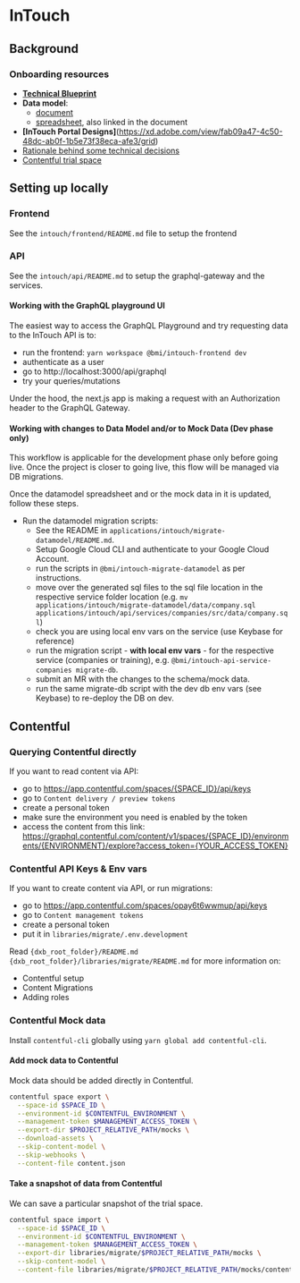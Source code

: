 # InTouch

## Background

### Onboarding resources

- **[Technical Blueprint](https://bmigroup.atlassian.net/wiki/spaces/IRP/pages/1858797800/Technical%2BBlueprint)**
- **Data model**:
  - [document](https://bmigroup.atlassian.net/wiki/spaces/IRP/pages/1856045059/Logical+data+model)
  - [spreadsheet](https://docs.google.com/spreadsheets/d/1AQdPdfB6CWNvGVHtsLziZb0lHjkvgmFHvtIMksVzDGk/edit?pli=1#gid=2097788557), also linked in the document
- **[InTouch Portal Designs]**(https://xd.adobe.com/view/fab09a47-4c50-48dc-ab0f-1b5e73f38eca-afe3/grid)
- [Rationale behind some technical decisions](https://bmigroup.atlassian.net/wiki/spaces/IRP/pages/1870201022/Decisions+Rationale)
- [Contentful trial space](https://app.contentful.com/spaces/opay6t6wwmup/home)

## Setting up locally

### Frontend

See the `intouch/frontend/README.md` file to setup the frontend

### API

See the `intouch/api/README.md` to setup the graphql-gateway and the services.

#### Working with the GraphQL playground UI

The easiest way to access the GraphQL Playground and try requesting data to the InTouch API is to:

- run the frontend: `yarn workspace @bmi/intouch-frontend dev`
- authenticate as a user
- go to http://localhost:3000/api/graphql
- try your queries/mutations

Under the hood, the next.js app is making a request with an Authorization header to the GraphQL Gateway.

#### Working with changes to Data Model and/or to Mock Data (Dev phase only)

This workflow is applicable for the development phase only before going live. Once the project is closer to going live, this flow will be managed via DB migrations.

Once the datamodel spreadsheet and or the mock data in it is updated, follow these steps.

- Run the datamodel migration scripts:
  - See the README in `applications/intouch/migrate-datamodel/README.md`.
  - Setup Google Cloud CLI and authenticate to your Google Cloud Account.
  - run the scripts in `@bmi/intouch-migrate-datamodel` as per instructions.
  - move over the generated sql files to the sql file location in the respective service folder location (e.g. `mv applications/intouch/migrate-datamodel/data/company.sql applications/intouch/api/services/companies/src/data/company.sql`)
  - check you are using local env vars on the service (use Keybase for reference)
  - run the migration script - **with local env vars** - for the respective service (companies or training), e.g. `@bmi/intouch-api-service-companies migrate-db`.
  - submit an MR with the changes to the schema/mock data.
  - run the same migrate-db script with the dev db env vars (see Keybase) to re-deploy the DB on dev.

## Contentful

### Querying Contentful directly

If you want to read content via API:

- go to https://app.contentful.com/spaces/{SPACE_ID}/api/keys
- go to `Content delivery / preview tokens`
- create a personal token
- make sure the environment you need is enabled by the token
- access the content from this link:
  https://graphql.contentful.com/content/v1/spaces/{SPACE_ID}/environments/{ENVIRONMENT}/explore?access_token={YOUR_ACCESS_TOKEN}

### Contentful API Keys & Env vars

If you want to create content via API, or run migrations:

- go to https://app.contentful.com/spaces/opay6t6wwmup/api/keys
- go to `Content management tokens`
- create a personal token
- put it in `libraries/migrate/.env.development`

Read `{dxb_root_folder}/README.md` `{dxb_root_folder}/libraries/migrate/README.md` for more information on:

- Contentful setup
- Content Migrations
- Adding roles

### Contentful Mock data

Install `contentful-cli` globally using `yarn global add contentful-cli`.

#### Add mock data to Contentful

Mock data should be added directly in Contentful.

```bash
contentful space export \
  --space-id $SPACE_ID \
  --environment-id $CONTENTFUL_ENVIRONMENT \
  --management-token $MANAGEMENT_ACCESS_TOKEN \
  --export-dir $PROJECT_RELATIVE_PATH/mocks \
  --download-assets \
  --skip-content-model \
  --skip-webhooks \
  --content-file content.json
```

#### Take a snapshot of data from Contentful

We can save a particular snapshot of the trial space.

```bash
contentful space import \
  --space-id $SPACE_ID \
  --environment-id $CONTENTFUL_ENVIRONMENT \
  --management-token $MANAGEMENT_ACCESS_TOKEN \
  --export-dir libraries/migrate/$PROJECT_RELATIVE_PATH/mocks \
  --skip-content-model \
  --content-file libraries/migrate/$PROJECT_RELATIVE_PATH/mocks/content.json
```
